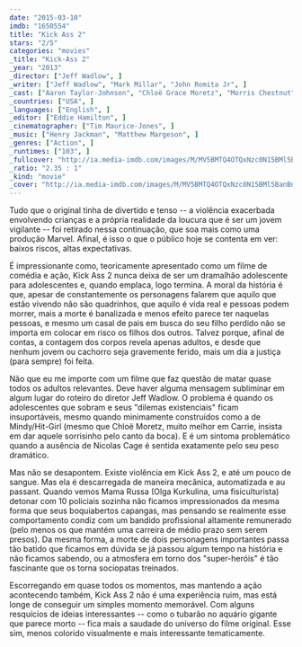 ```yaml
---
date: "2015-03-10"
imdb: "1650554"
title: "Kick Ass 2"
stars: "2/5"
categories: "movies"
_title: "Kick-Ass 2"
_year: "2013"
_director: ["Jeff Wadlow", ]
_writer: ["Jeff Wadlow", "Mark Millar", "John Romita Jr", ]
_cast: ["Aaron Taylor-Johnson", "Chloë Grace Moretz", "Morris Chestnut", "Claudia Lee", "Amy Anzel", "Clark Duke", "Augustus Prew", "Mary Kitchen", "Donald Faison", ]
_countries: ["USA", ]
_languages: ["English", ]
_editor: ["Eddie Hamilton", ]
_cinematographer: ["Tim Maurice-Jones", ]
_music: ["Henry Jackman", "Matthew Margeson", ]
_genres: ["Action", ]
_runtimes: ["103", ]
_fullcover: "http://ia.media-imdb.com/images/M/MV5BMTQ4OTQxNzc0N15BMl5BanBnXkFtZTcwOTQxOTU5OQ@@.jpg"
_ratio: "2.35 : 1"
_kind: "movie"
_cover: "http://ia.media-imdb.com/images/M/MV5BMTQ4OTQxNzc0N15BMl5BanBnXkFtZTcwOTQxOTU5OQ@@._V1._SX96_SY140_.jpg"
---
```

Tudo que o original tinha de divertido e tenso -- a violência exacerbada envolvendo crianças e a própria realidade da loucura que é ser um jovem vigilante -- foi retirado nessa continuação, que soa mais como uma produção Marvel. Afinal, é isso o que o público hoje se contenta em ver: baixos riscos, altas expectativas.

É impressionante como, teoricamente apresentado como um filme de comédia e ação, Kick Ass 2 nunca deixa de ser um dramalhão adolescente para adolescentes e, quando emplaca, logo termina. A moral da história é que, apesar de constantemente os personagens falarem que aquilo que estão vivendo não são quadrinhos, que aquilo é vida real e pessoas podem morrer, mais a morte é banalizada e menos efeito parece ter naquelas pessoas, e mesmo um casal de pais em busca do seu filho perdido não se importa em colocar em risco os filhos dos outros. Talvez porque, afinal de contas, a contagem dos corpos revela apenas adultos, e desde que nenhum jovem ou cachorro seja gravemente ferido, mais um dia a justiça (para sempre) foi feita.

Não que eu me importe com um filme que faz questão de matar quase todos os adultos relevantes. Deve haver alguma mensagem subliminar em algum lugar do roteiro do diretor Jeff Wadlow. O problema é quando os adolescentes que sobram e seus "dilemas existenciais" ficam insuportáveis, mesmo quando minimamente construídos como a de Mindy/Hit-Girl (mesmo que Chloë Moretz, muito melhor em Carrie, insista em dar aquele sorrisinho pelo canto da boca). E é um sintoma problemático quando a ausência de Nicolas Cage é sentida exatamente pelo seu peso dramático.

Mas não se desapontem. Existe violência em Kick Ass 2, e até um pouco de sangue. Mas ela é descarregada de maneira mecânica, automatizada e au passant. Quando vemos Mama Russa (Olga Kurkulina, uma fisiculturista) detonar com 10 policiais sozinha não ficamos impressionados da mesma forma que seus boquiabertos capangas, mas pensando se realmente esse comportamento condiz com um bandido profissional altamente remunerado (pelo menos os que mantém uma carreira de médio prazo sem serem presos). Da mesma forma, a morte de dois personagens importantes passa tão batido que ficamos em dúvida se já passou algum tempo na história e não ficamos sabendo, ou a atmosfera em torno dos "super-heróis" é tão fascinante que os torna sociopatas treinados.

Escorregando em quase todos os momentos, mas mantendo a ação acontecendo também, Kick Ass 2 não é uma experiência ruim, mas está longe de conseguir um simples momento memorável. Com alguns resquícios de ideias interessantes -- como o tubarão no aquário gigante que parece morto -- fica mais a saudade do universo do filme original. Esse sim, menos colorido visualmente e mais interessante tematicamente.
